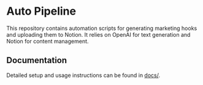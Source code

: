 # Auto Pipeline

This repository contains automation scripts for generating marketing hooks and uploading them to Notion. It relies on OpenAI for text generation and Notion for content management.

## Documentation

Detailed setup and usage instructions can be found in [docs/](docs/).
